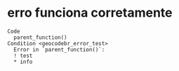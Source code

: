 # erro funciona corretamente

    Code
      parent_function()
    Condition <geocodebr_error_test>
      Error in `parent_function()`:
      ! test
      * info

